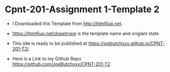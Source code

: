 # Cpnt-201-Assignment 1-Template 2

* I Downloaded this Template from http://html5up.net. 

* https://html5up.net/dopetrope is the template name and origianl state

* This site is ready to be published at https://joebutchxxx.github.io/CPNT-201-T2/

* Here is a Link to my Github Repo https://github.com/JoeButchxxx/CPNT-201-T2